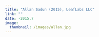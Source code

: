 ```yaml
---
title: "Allan Sadun (2015), LeafLabs LLC"
link: ""
date: -2015.7
image: 
  thumbnail: /images/allan.jpg
---
```


